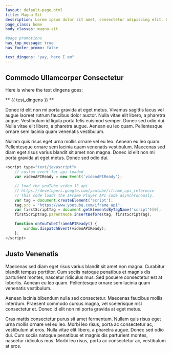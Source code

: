 ```yaml
---
layout: default-page.html
title: Magna Sit
description: Lorem ipsum dolor sit amet, consectetur adipiscing elit. Curabitur blandit tempus porttitor..
page_class: home
body_classes: magna-sit

#page promotions
has_top_message: true
has_footer_promo: false

test_dingens: "yay, here I am"
---
```


## Commodo Ullamcorper Consectetur

Here is where the test dingens goes:

** {{ test_dingens }} **


Donec id elit non mi porta gravida at eget metus. Vivamus sagittis lacus vel augue laoreet rutrum faucibus dolor auctor. Nulla vitae elit libero, a pharetra augue. Vestibulum id ligula porta felis euismod semper. Donec sed odio dui. Nulla vitae elit libero, a pharetra augue. Aenean eu leo quam. Pellentesque ornare sem lacinia quam venenatis vestibulum.

Nullam quis risus eget urna mollis ornare vel eu leo. Aenean eu leo quam. Pellentesque ornare sem lacinia quam venenatis vestibulum. Maecenas sed diam eget risus varius blandit sit amet non magna. Donec id elit non mi porta gravida at eget metus. Donec sed odio dui.

````javascript
<script type="text/javascript">
    // custom event for api loaded
    var videoAPIReady = new Event('videoAPIReady');

    // load the youTube video JS api
    // https://developers.google.com/youtube/iframe_api_reference
    // This code loads the IFrame Player API code asynchronously.
    var tag = document.createElement('script');
    tag.src = "https://www.youtube.com/iframe_api";
    var firstScriptTag = document.getElementsByTagName('script')[0];
    firstScriptTag.parentNode.insertBefore(tag, firstScriptTag);

    function onYouTubeIframeAPIReady() {
        window.dispatchEvent(videoAPIReady);
    };
</script>
````

## Justo Venenatis
Maecenas sed diam eget risus varius blandit sit amet non magna. Curabitur blandit tempus porttitor. Cum sociis natoque penatibus et magnis dis parturient montes, nascetur ridiculus mus. Sed posuere consectetur est at lobortis. Aenean eu leo quam. Pellentesque ornare sem lacinia quam venenatis vestibulum.

Aenean lacinia bibendum nulla sed consectetur. Maecenas faucibus mollis interdum. Praesent commodo cursus magna, vel scelerisque nisl consectetur et. Donec id elit non mi porta gravida at eget metus.

Cras mattis consectetur purus sit amet fermentum. Nullam quis risus eget urna mollis ornare vel eu leo. Morbi leo risus, porta ac consectetur ac, vestibulum at eros. Nulla vitae elit libero, a pharetra augue. Donec sed odio dui. Cum sociis natoque penatibus et magnis dis parturient montes, nascetur ridiculus mus. Morbi leo risus, porta ac consectetur ac, vestibulum at eros.
